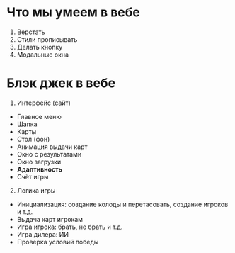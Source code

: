 # Что мы умеем в вебе
1. Верстать
2. Стили прописывать
3. Делать кнопку
4. Модальные окна

# Блэк джек в вебе
1. Интерфейс (сайт)
- Главное меню
- Шапка
- Карты
- Стол (фон)
- Анимация выдачи карт
- Окно с результатами
- Окно загрузки
- **Адаптивность**
- Счёт игры
2. Логика игры
- Инициализация: создание колоды и перетасовать, создание игроков и т.д.
- Выдача карт игрокам
- Игра игрока: брать, не брать и т.д.
- Игра дилера: ИИ
- Проверка условий победы